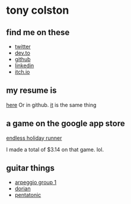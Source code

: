 
# tony colston

## find me on these

* [twitter](https://twitter.com/tonetheman)
* [dev.to](https://dev.to/tonetheman)
* [github](https://github.com/tonetheman)
* [linkedin](https://linkedin/tony-colston-4416459/)
* [itch.io](https://tonetheman.itch.io/)

## my resume is
[here](content/2022/04/resume.html)
Or in github. [it](https://github.com/tonetheman/tonetheman.github.io/blob/master/content/2022/04/resume.md) is the same thing

## a game on the google app store
[endless holiday runner](https://play.google.com/store/apps/details?id=com.turkeypantsgames.endlessholidayrunner&gl=US)

I made a total of $3.14 on that game. lol.

## guitar things

- [arpeggio group 1](content/2020/07/arpeggio_group1.html)
- [dorian](content/2020/07/dorian.html)
- [pentatonic](content/2020/07/pentatonic.html)
